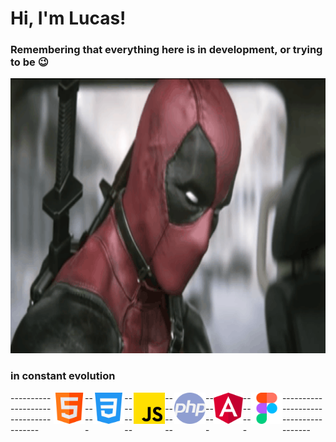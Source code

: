 <h1>Hi, I'm Lucas!</h1>
<h3>Remembering that everything here is in development, or trying to be 😉</h3>
<p align="center">
  <img width="8000" height="440" src="media/ezgif.com-resize.gif">
</p>
<h3>in constant evolution</h3>
<div style="display: flex; justify-content: space-between!important;">
  -------------------------------------<img width="50" height="50" src="media/html.png">-------<img width="50" height="50" src="media/css-3.png">--------<img width="50" height="50" src="media/js.png">--------<img width="50" height="50" src="media/php.png">-------<img width="50" height="50" src="media/angular-icon.png">-------<img width="50" height="50" src="media/figma.png">-------------------------------------
</div>

